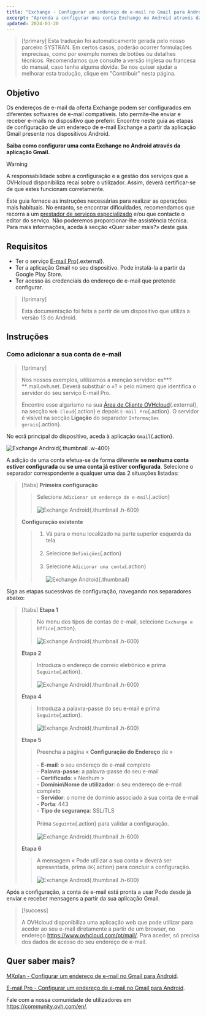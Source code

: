 ```yaml
---
title: "Exchange - Configurar um endereço de e-mail no Gmail para Android"
excerpt: "Aprenda a configurar uma conta Exchange no Android através da aplicação Gmail"
updated: 2024-03-20
---
```


<style>
.w-400 {
  max-width:400px !important;
}
.h-600 {
  max-height:600px !important;
}
</style>

> [!primary]
> Esta tradução foi automaticamente gerada pelo nosso parceiro SYSTRAN. Em certos casos, poderão ocorrer formulações imprecisas, como por exemplo nomes de botões ou detalhes técnicos. Recomendamos que consulte a versão inglesa ou francesa do manual, caso tenha alguma dúvida. Se nos quiser ajudar a melhorar esta tradução, clique em "Contribuir" nesta página.
>

## Objetivo

Os endereços de e-mail da oferta Exchange podem ser configurados em diferentes softwares de e-mail compatíveis. Isto permite-lhe enviar e receber e-mails no dispositivo que preferir. Encontre neste guia as etapas de configuração de um endereço de e-mail Exchange a partir da aplicação Gmail presente nos dispositivos Android.

**Saiba como configurar uma conta Exchange no Android através da aplicação Gmail.**

> [!warning]
>
> A responsabilidade sobre a configuração e a gestão dos serviços que a OVHcloud disponibiliza recai sobre o utilizador. Assim, deverá certificar-se de que estes funcionam corretamente.
>
> Este guia fornece as instruções necessárias para realizar as operações mais habituais. No entanto, se encontrar dificuldades, recomendamos que recorra a um [prestador de serviços especializado](https://partner.ovhcloud.com/pt/) e/ou que contacte o editor do serviço. Não poderemos proporcionar-lhe assistência técnica. Para mais informações, aceda à secção «Quer saber mais?» deste guia.

## Requisitos

- Ter o serviço [E-mail Pro](https://www.ovhcloud.com/pt/emails/){.external}.
- Ter a aplicação Gmail no seu dispositivo. Pode instalá-la a partir da Google Play Store.
- Ter acesso às credenciais do endereço de e-mail que pretende configurar.

> [!primary]
>
> Esta documentação foi feita a partir de um dispositivo que utiliza a versão 13 do Android.
>

## Instruções

### Como adicionar a sua conta de e-mail

> [!primary]
>
> Nos nossos exemplos, utilizamos a menção servidor: ex**?**.mail.ovh.net. Deverá substituir o «? » pelo número que identifica o servidor do seu serviço E-mail Pro.
>
> Encontre esse algarismo na sua [Área de Cliente OVHcloud](https://www.ovh.com/auth/?action=gotomanager&from=https://www.ovh.pt/&ovhSubsidiary=pt){.external}, na secção `Web Cloud`{.action} e depois `E-mail Pro`{.action}. O servidor é visível na secção **Ligação** do separador `Informações gerais`{.action}.
>

No ecrã principal do dispositivo, aceda à aplicação `Gmail`{.action}.

![Exchange Android](images/exchange-android-00.png){.thumbnail .w-400}

A adição de uma conta efetua-se de forma diferente **se nenhuma conta estiver configurada** ou **se uma conta já estiver configurada**. Selecione o separador correspondente a qualquer uma das 2 situações listadas:

> [!tabs]
> **Primeira configuração**
>>
>> Selecione `Adicionar um endereço de e-mail`{.action}<br><br>
>> ![Exchange Android](images/android-first.png){.thumbnail .h-600}
>>
> **Configuração existente**
>>
>> 1. Vá para o menu localizado na parte superior esquerda da tela<br><br>
>> 2. Selecione `Definições`{.action}<br><br>
>> 3. Selecione `Adicionar uma conta`{.action}<br><br>
>> ![Exchange Android](images/android-existing.png){.thumbnail}
>>

Siga as etapas sucessivas de configuração, navegando nos separadores abaixo:

> [!tabs]
> **Etapa 1**
>> No menu dos tipos de contas de e-mail, selecione `Exchange e Office`{.action}.<br><br>
>> ![Exchange Android](images/exchange-android-01.png){.thumbnail .h-600}
>>
> **Etapa 2**
>> Introduza o endereço de correio eletrónico e prima `Seguinte`{.action}.<br><br>
>> ![Exchange Android](images/exchange-android-02.png){.thumbnail .h-600}
>>
> **Etapa 4**
>> Introduza a palavra-passe do seu e-mail e prima `Seguinte`{.action}.<br><br>
>> ![Exchange Android](images/exchange-android-03.png){.thumbnail .h-600}
>>
> **Etapa 5**
>> Preencha a página « **Configuração do Endereço** de »<br><br>- **E-mail**: o seu endereço de e-mail completo<br>- **Palavra-passe**: a palavra-passe do seu e-mail<br>- **Certificado**: « Nenhum »<br>- **Domínio\Nome de utilizador**: o seu endereço de e-mail completo<br>- **Servidor**: o nome de domínio associado à sua conta de e-mail<br>- **Porta**: 443<br>- **Tipo de segurança**: SSL/TLS<br><br>Prima `Seguinte`{.action} para validar a configuração.<br><br>
>> ![Exchange Android](images/exchange-android-04.png){.thumbnail .h-600}
>>
> **Etapa 6**
>> A mensagem « Pode utilizar a sua conta » deverá ser apresentada, prima `OK`{.action} para concluir a configuração.<br><br>
>> ![Exchange Android](images/exchange-android-05.png){.thumbnail .h-600}
>>

Após a configuração, a conta de e-mail está pronta a usar Pode desde já enviar e receber mensagens a partir da sua aplicação Gmail.

> [!success]
>
> A OVHcloud disponibiliza uma aplicação web que pode utilizar para aceder ao seu e-mail diretamente a partir de um browser, no endereço <https://www.ovhcloud.com/pt/mail/>. Para aceder, só precisa dos dados de acesso do seu endereço de e-mail.

## Quer saber mais? <a name="go-further"></a>

[MXplan - Configurar um endereço de e-mail no Gmail para Android](/pages/web_cloud/email_and_collaborative_solutions/mx_plan/how_to_configure_android).

[E-mail Pro - Configurar um endereço de e-mail no Gmail para Android](/pages/web_cloud/email_and_collaborative_solutions/email_pro/how_to_configure_android).

Fale com a nossa comunidade de utilizadores em <https://community.ovh.com/en/>.